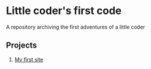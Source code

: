 # Little coder's first code
A repository archiving the first adventures of a little coder

## Projects

1. [My first site](/My%20first%20site/index.html)